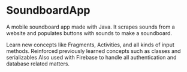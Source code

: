 # SoundboardApp
A mobile soundboard app made with Java. It scrapes sounds from a website and populates buttons with sounds to make a soundboard.

Learn new concepts like Fragments, Activities, and all kinds of input methods.
Reinforced previously learned concepts such as classes and serializables
Also used with Firebase to handle all authentication and database related matters.
